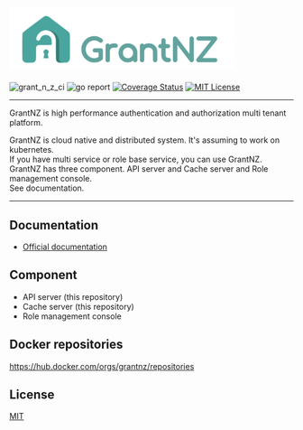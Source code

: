 ## <img src="logo/GrantNZ_logo.png" width="400">
![grant_n_z_ci](https://github.com/tomoyane/grant-n-z/workflows/grant_n_z_ci/badge.svg?branch=master&event=push)
![go report](https://goreportcard.com/badge/github.com/tomoyane/grant-n-z)
[![Coverage Status](https://coveralls.io/repos/github/tomoyane/grant-n-z/badge.svg?branch=master)](https://coveralls.io/github/tomoyane/grant-n-z?branch=master)
[![MIT License](http://img.shields.io/badge/license-MIT-blue.svg?style=flat)](https://github.com/tomoyane/grant-n-z/blob/master/LICENSE.txt)

----

GrantNZ is high performance authentication and authorization multi tenant platform.

GrantNZ is cloud native and distributed system. It's assuming to work on kubernetes.  
If you have multi service or role base service, you can use GrantNZ.  
GrantNZ has three component. API server and Cache server and Role management console.  
See documentation.

----

## Documentation
* [Official documentation](https://grant-n-z.page/)

## Component
* API server (this repository)
* Cache server (this repository)
* Role management console

## Docker repositories
https://hub.docker.com/orgs/grantnz/repositories

## License
[MIT](https://github.com/tomoyane/grant-n-z/blob/master/LICENSE)

